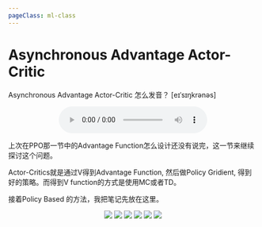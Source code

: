 ```yaml
---
pageClass: ml-class
---
```


<!--
 * @Description: 
 * @Author: Jack Huang
 * @Github: https://github.com/HuangJiaLian
 * @Date: 2019-09-19 10:13:01
 * @LastEditors: Jack Huang
 * @LastEditTime: 2019-09-23 00:02:55
 -->

# Asynchronous Advantage Actor-Critic

Asynchronous Advantage Actor-Critic 怎么发音？
[eɪˈsɪŋkrənəs]

<p align="center">
<audio ref='A3C' src="/images/ml/RL/A3C/A3C.mp3" controls loop preload></audio>
</p>


上次在PPO那一节中的Advantage Function怎么设计还没有说完，这一节来继续探讨这个问题。

Actor-Critics就是通过V得到Advantage Function, 然后做Policy Gridient, 得到好的策略。而得到V function的方式是使用MC或者TD。

接着Policy Based 的方法，我把笔记先放在这里。

<p align='center'>
<img src='/images/ml/RL/policy_base_approch/Policy_Based_Approch_1.png'>
<img src='/images/ml/RL/policy_base_approch/Policy_Based_Approch_2.png'>
<img src='/images/ml/RL/policy_base_approch/Policy_Based_Approch_3.png'>
<img src='/images/ml/RL/policy_base_approch/Policy_Based_Approch_4.png'>
<img src='/images/ml/RL/policy_base_approch/Policy_Based_Approch_5.png'>
<img src='/images/ml/RL/policy_base_approch/Policy_Based_Approch_6.png'>
</p>

<Livere/>